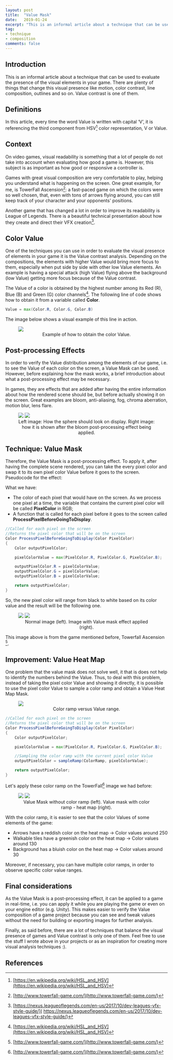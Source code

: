 ```yaml
---
layout: post
title:  "Value Mask"
date:   2019-01-24
excerpt: "This is an informal article about a technique that can be used to evaluate the visual presences of the elements of your game."
tag:
- technique
- composition
comments: false
---
```


## Introduction

This is an informal article about a technique that can be used to evaluate the presence of the visual elements in your game. There are plenty of things that change this visual presence like motion, color contrast, line composition, outlines and so on. Value contrast is one of them.

## Definitions

In this article, every time the word Value is written with capital ‘V’, it is referencing the third component from HSV[^wikiHSV] color representation, V or Value.

## Context

On video games, visual readability is something that a lot of people do not take into account when evaluating how good a game is. However, this subject is as important as how good or responsive a controller is.

Games with great visual composition are very comfortable to play, helping you understand what is happening on the screen. One great example, for me, is TowerFall Ascension[^TFA]: a fast-paced game on which the colors were so well chosen, that, even with tons of arrows flying around, you can still keep track of your character and your opponents' positions.

Another game that has changed a lot in order to improve its readability is League of Legends. There is a beautiful technical presentation about how they create and direct their VFX creation[^vfxLOL].

## Color Value

One of the techniques you can use in order to evaluate the visual presence of elements in your game it is the Value contrast analysis. Depending on the compositions, the elements with higher Value would bring more focus to them, especially when put side by side with other low Value elements. An example is having a  special attack (high Value) flying above the background (low Value) getting more focus because of the Value contrast.

The Value of a color is obtained by the highest number among its Red (R), Blue (B) and Green (G) color channels[^wikiHSV]. The following line of code shows how to obtain it from a variable called **Color**.

```glsl
Value = max(Color.R, Color.G, Color.B)
```

The image below shows a visual example of this line in action.

<figure>
	<img src="/assets/img/value_mask/color_value_calculus.png">
	<center><figcaption>Example of how to obtain the color Value.</figcaption></center>
</figure>


## Post-processing Effects

In order to verify the Value distribution among the elements of our game, i.e. to see the Value of each color on the screen, a Value Mask can be used. However, before explaining how the mask works, a brief introduction about what a post-processing effect may be necessary.

In games, they are effects that are added after having the entire information about how the rendered scene should be, but before actually showing it on the screen. Great examples are bloom, anti-aliasing, fog, chroma aberration, motion blur, lens flare.

<figure class="half">
    <img src="/assets/img/value_mask/before_pp.png">
    <img src="/assets/img/value_mask/after_pp.png">
    <center><figcaption>Left image: How the sphere should look on display. Right image: how it is shown after the bloom post-processing effect being applied.</figcaption></center>
</figure>

## Technique: Value Mask

Therefore, the Value Mask is a post-processing effect. To apply it, after having the complete scene rendered, you can take the every pixel color and swap it to its own pixel color Value before it goes to the screen. Pseudocode for the effect:

What we have:
- The color of each pixel that would have on the screen. As we process one pixel at a time, the variable that contains the current pixel color will be called **PixelColor** in RGB;
- A function that is called for each pixel before it goes to the screen called **ProcessPixelBeforeGoingToDisplay**.

``` glsl
//Called for each pixel on the screen
//Returns the pixel color that will be on the screen
Color ProcessPixelBeforeGoingToDisplay(Color PixelColor)
{
    Color outputPixelColor;

    pixelColorValue = max(PixelColor.R, PixelColor.G, PixelColor.B);

    outputPixelColor.R = pixelColorValue;
    outputPixelColor.G = pixelColorValue;
    outputPixelColor.B = pixelColorValue;

    return outputPixelColor;
}
```

So, the new pixel color will range from black to white based on its color value and the result will be the following one.

<figure class="half">
    <img src="/assets/img/value_mask/tower_fall_00.png">
    <img src="/assets/img/value_mask/towerfall_00_value_mask.png">
    <center><figcaption>Normal image (left). Image with Value mask effect applied (right).</figcaption></center>
</figure>

This image above is from the game mentioned before, Towerfall Ascension [^TFA].

## Improvement: Value Heat Map

One problem that the value mask does not solve well, it that is does not help to identify the numbers behind the Value. Thus, to deal with this problem, instead of taking the pixel color Value and showing it directly, it is possible to use the pixel color Value to sample a color ramp and obtain a Value Heat Map Mask.

<figure>
	<img src="/assets/img/value_mask/color_ramp.png">
	 <center><figcaption>Color ramp versus Value range.</figcaption></center>
</figure>

``` glsl
//Called for each pixel on the screen
//Returns the pixel color that will be on the screen
Color ProcessPixelBeforeGoingToDisplay(Color PixelColor)
{
    Color outputPixelColor;

    pixelColorValue = max(PixelColor.R, PixelColor.G, PixelColor.B);

    //Sampling the color ramp with the current pixel color Value
    outputPixelColor = sampleRamp(ColorRamp, pixelColorValue);

    return outputPixelColor;
}
```

Let's apply these color ramp on the TowerFall[^TFA] image we had before:

<figure class="half">
    <img src="/assets/img/value_mask/towerfall_00_value_mask.png">
    <img src="/assets/img/value_mask/towerfall_00_value_hm_mask.png">
    <center><figcaption>Value Mask without color ramp (left). Value mask with color ramp - heat map (right).</figcaption></center>
</figure>

With the color ramp, it is easier to see that the color Values of some elements of the game:
* Arrows have a reddish color on the heat map -> Color values around 250
* Walkable tiles have a greenish color on the heat map -> Color values around 130
* Background has a bluish color on the heat map -> Color values around 30

Moreover, if necessary, you can have multiple color ramps, in order to observe specific color value ranges.

## Final considerations

As the Value Mask is a post-processing effect, it can be applied to a game in real-time, i.e. you can apply it while you are playing the game or even on your engine editor (e.g. Unity). This makes easier to verify the Value composition of a game project because you can see and tweak values without the need for building or exporting images for further analysis.

Finally, as said before, there are a lot of techniques that balance the visual presence of games and Value contrast is only one of them. Feel free to use the stuff I wrote above in your projects or as an inspiration for creating more visual analysis techniques :).


## References
[^wikiHSV]: [https://en.wikipedia.org/wiki/HSL_and_HSV](https://en.wikipedia.org/wiki/HSL_and_HSV)

[^TFA]: [http://www.towerfall-game.com/](http://www.towerfall-game.com/)

[^vfxLOL]: [https://nexus.leagueoflegends.com/en-us/2017/10/dev-leagues-vfx-style-guide/]( https://nexus.leagueoflegends.com/en-us/2017/10/dev-leagues-vfx-style-guide/)
